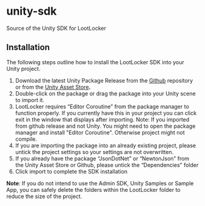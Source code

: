 # unity-sdk
Source of the Unity SDK for LootLocker
## Installation

The following steps outline how to install the LootLocker SDK into your Unity project.

1. Download the latest Unity Package Release from the [Github](https://github.com/LootLocker/unity-sdk) repository or from the [Unity Asset Store](https://assetstore.unity.com/packages/slug/180099)**.**
2. Double-click on the package or drag the package into your Unity scene to import it.
3. LootLocker requires “Editor Coroutine” from the package manager to function properly. If you currently have this in your project you can click exit in the window that displays after importing.
   Note: If you imported from github release and not Unity. You might need to open the package manager and install "Editor Coroutine". Otherwise project might not compile.
4. If you are importing the package into an already existing project, please untick the project settings so your settings are not overwritten.
5. If you already have the package “JsonDotNet” or “NewtonJson” from the Unity Asset Store or Github, please untick the “Dependencies” folder
6. Click import to complete the SDK installation

**Note**: If you do not intend to use the Admin SDK, Unity Samples or Sample App, you can safely delete the folders within the LootLocker folder to reduce the size of the project.
